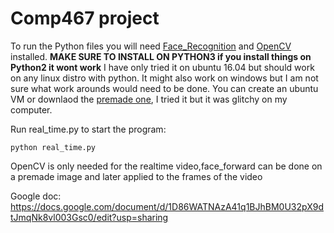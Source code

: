 # Comp467 project

To run the Python files you will need [Face_Recognition](https://github.com/ageitgey/face_recognition) and [OpenCV](https://bit.ly/2ERAIBJ) installed. **MAKE SURE TO INSTALL ON PYTHON3 if you install things on Python2 it wont work**  I have only tried it on ubuntu 16.04 but should work on any linux distro with python. It might also work on windows but I am not sure what work arounds would need to be done. You can create an ubuntu VM or downlaod the [premade one](https://bit.ly/2qpmX5Q), I tried it but it was glitchy on my computer.

Run real_time.py to start the program:

``
python real_time.py
``

OpenCV is only needed for the realtime video,face_forward can be done on a premade image and later applied to the frames of the video


Google doc:
https://docs.google.com/document/d/1D86WATNAzA41q1BJhBM0U32pX9dtJmqNk8vl003Gsc0/edit?usp=sharing
